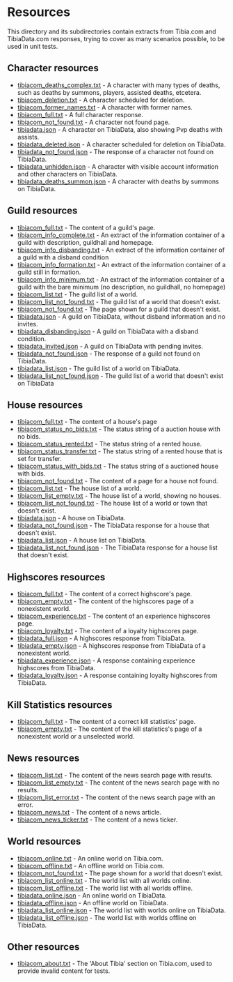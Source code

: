 # Resources
This directory and its subdirectories contain extracts from Tibia.com and TibiaData.com responses,
trying to cover as many scenarios possible, to be used in unit tests.

## Character resources
- [tibiacom_deaths_complex.txt](character/tibiacom_deaths_complex.txt) - A character with many types of deaths, such as 
deaths by summons, players, assisted deaths, etcetera.
- [tibiacom_deletion.txt](character/tibiacom_deletion.txt) - A character scheduled for deletion.
- [tibiacom_former_names.txt](character/tibiacom_former_names.txt) - A character with former names.
- [tibiacom_full.txt](character/tibiacom_full.txt) - A full character response.
- [tibiacom_not_found.txt](character/tibiacom_not_found.txt) - A character not found page.
- [tibiadata.json](character/tibiadata.json) - A character on TibiaData, also showing Pvp deaths with assists.
- [tibiadata_deleted.json](character/tibiadata_deleted.json) - A character scheduled for deletion on TibiaData.
- [tibiadata_not_found.json](character/tibiadata_not_found.json) - The response of a character not found on TibiaData.
- [tibiadata_unhidden.json](character/tibiadata_unhidden.json) - A character with visible account information and 
other characters on TibiaData.
- [tibiadata_deaths_summon.json](character/tibiadata_deaths_summon.json) - A character with deaths by summons on 
TibiaData.

## Guild resources
- [tibiacom_full.txt](guild/tibiacom_full.txt) - The content of a guild's page.
- [tibiacom_info_complete.txt](guild/tibiacom_info_complete.txt) - An extract of the information container of a guild
with description, guildhall and homepage.
- [tibiacom_info_disbanding.txt](guild/tibiacom_info_disbanding.txt) - An extract of the information container of a
guild with a disband condition
- [tibiacom_info_formation.txt](guild/tibiacom_info_formation.txt) - An extract of the information container of a guild
still in formation.
- [tibiacom_info_minimum.txt](guild/tibiacom_info_minimum.txt) - An extract of the information container of a guild
with the bare minimum (no description, no guildhall, no homepage)
- [tibiacom_list.txt](guild/tibiacom_list.txt) - The guild list of a world.
- [tibiacom_list_not_found.txt](guild/tibiacom_list_not_found.txt) - The guild list of a world that doesn't exist.
- [tibiacom_not_found.txt](guild/tibiacom_not_found.txt) - The page shown for a guild that doesn't exist.
- [tibiadata.json](guild/tibiadata.json) - A guild on TibiaData, without disband information and no invites.
- [tibiadata_disbanding.json](guild/tibiadata_disbanding.json) - A guild on TibiaData with a disband condition.
- [tibiadata_invited.json](guild/tibiadata_invited.json) - A guild on TibiaData with pending invites.
- [tibiadata_not_found.json](guild/tibiadata_not_found.json) - The response of a guild not found on TibiaData.
- [tibiadata_list.json](guild/tibiadata_list.json) - The guild list of a world on TibiaData.
- [tibiadata_list_not_found.json](guild/tibiadata_list_not_found.json) - The guild list of a world that doesn't exist on
 TibiaData

## House resources
- [tibiacom_full.txt](house/tibiacom_full.txt) - The content of a house's page
- [tibiacom_status_no_bids.txt](house/tibiacom_status_no_bids.txt) - The status string of a auction house with no bids.
- [tibiacom_status_rented.txt](house/tibiacom_status_rented.txt) - The status string of a rented house.
- [tibiacom_status_transfer.txt](house/tibiacom_status_transfer.txt) - The status string of a rented house that is set
 for transfer.
 - [tibiacom_status_with_bids.txt](house/tibiacom_status_with_bids.txt) - The status string of a auctioned house with 
 bids.
- [tibiacom_not_found.txt](house/tibiacom_not_found.txt) - The content of a page for a house not found.
- [tibiacom_list.txt](house/tibiacom_list.txt) - The house list of a world.
- [tibiacom_list_empty.txt](house/tibiacom_list_empty.txt) - The house list of a world, showing no houses.
- [tibiacom_list_not_found.txt](house/tibiacom_list_not_found.txt) - The house list of a world or town that doesn't 
exist.
- [tibiadata.json](house/tibiadata.json) - A house on TibiaData.
- [tibiadata_not_found.json](house/tibiadata_not_found.json) - The TibiaData response for a house that doesn't exist.
- [tibiadata_list.json](house/tibiadata_list.json) - A house list on TibiaData.
- [tibiadata_list_not_found.json](house/tibiadata_list_not_found.json) - The TibiaData response for a house list that
doesn't exist.

## Highscores resources
- [tibiacom_full.txt](highscores/tibiacom_full.txt) - The content of a correct highscore's page.
- [tibiacom_empty.txt](highscores/tibiacom_empty.txt) - The content of the highscores page of a nonexistent world.
- [tibiacom_experience.txt](highscores/tibiacom_experience.txt) - The content of an experience highscores page.
- [tibiacom_loyalty.txt](highscores/tibiacom_loyalty.txt) - The content of a loyalty highscores page.
- [tibiadata_full.json](highscores/tibiadata_full.json) - A highscores response from TibiaData.
- [tibiadata_empty.json](highscores/tibiadata_empty.json) - A highscores response from TibiaData of a nonexistent world.
- [tibiadata_experience.json](highscores/tibiadata_experience.json) - A response containing experience highscores from
TibiaData.
- [tibiadata_loyalty.json](highscores/tibiadata_loyalty.json) - A response containing loyalty highscores from TibiaData.

## Kill Statistics resources
- [tibiacom_full.txt](kill_statistics/tibiacom_full.txt) - The content of a correct kill statistics' page.
- [tibiacom_empty.txt](kill_statistics/tibiacom_empty.txt) - The content of the kill statistics's page of a 
nonexistent world or a unselected world.

## News resources
- [tibiacom_list.txt](news/tibiacom_list.txt) - The content of the news search page with results.
- [tibiacom_list_empty.txt](news/tibiacom_list_empty.txt) - The content of the news search page with no results.
- [tibiacom_list_error.txt](news/tibiacom_list_error.txt) - The content of the news search page with an error.
- [tibiacom_news.txt](news/tibiacom_news.txt) - The content of a news article.
- [tibiacom_news_ticker.txt](news/tibiacom_news_ticker.txt) - The content of a news ticker.
 
 ## World resources
 - [tibiacom_online.txt](world/tibiacom_online.txt) - An online world on Tibia.com.
 - [tibiacom_offline.txt](world/tibiacom_offline.txt) - An offline world on Tibia.com.
 - [tibiacom_not_found.txt](world/tibiacom_not_found.txt) - The page shown for a world that doesn't exist.
 - [tibiacom_list_online.txt](world/tibiacom_list_online.txt) - The world list with all worlds online.
 - [tibiacom_list_offline.txt](world/tibiacom_list_offline.txt) - The world list with all worlds offline.
 - [tibiadata_online.json](world/tibiadata_online.json) - An online world on TibiaData.
 - [tibiadata_offline.json](world/tibiadata_offline.json) - An offline world on TibiaData.
 - [tibiadata_list_online.json](world/tibiadata_list_online.json) - The world list with worlds online on TibiaData.
 - [tibiadata_list_offline.json](world/tibiadata_list_offline.json) - The world list with worlds offline on TibiaData.
 
 ## Other resources
 - [tibiacom_about.txt](tibiacom_about.txt) - The 'About Tibia' section on Tibia.com, used to provide invalid content 
 for tests.
